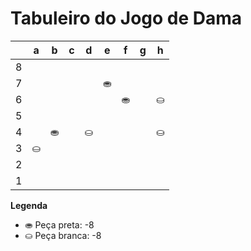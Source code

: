 # Tabuleiro do Jogo de Dama

|   | a | b | c | d | e | f | g | h |
|---|---|---|---|---|---|---|---|---|
| 8 |   |   |   |   |   |   |   |  |
| 7 |   |   |   |   | ⛂ |   |   |   |
| 6 |   |   |    |   |   | ⛂ |   | ⛀ |
| 5 |  |   |   |   |   |   |    |   |
| 4 |   | ⛂ |   | ⛀ |   |   |   | ⛀ |
| 3 | ⛀ |   |   |   |   |   |   |   |
| 2 |   |  |   |   |   |   |   |   |
| 1 |   |   |   |   |   |   |   |   |

**Legenda**

- ⛂ Peça preta:  -8
- ⛀ Peça branca: -8